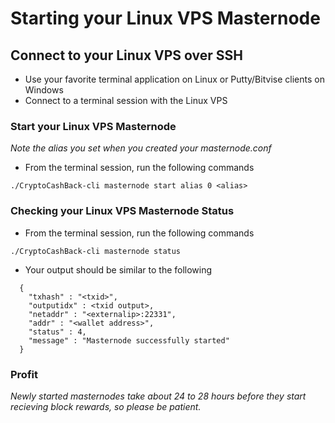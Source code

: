 # Starting your Linux VPS Masternode

## Connect to your Linux VPS over SSH

  * Use your favorite terminal application on Linux or Putty/Bitvise clients on Windows
  * Connect to a terminal session with the Linux VPS
  
### Start your Linux VPS Masternode
*Note the alias you set when you created your masternode.conf*

  * From the terminal session, run the following commands
  ```
  ./CryptoCashBack-cli masternode start alias 0 <alias>
  ```

### Checking your Linux VPS Masternode Status

  * From the terminal session, run the following commands
  ```
  ./CryptoCashBack-cli masternode status
  ```
  * Your output should be similar to the following
```
  {
    "txhash" : "<txid>",
    "outputidx" : <txid output>,
    "netaddr" : "<externalip>:22331",
    "addr" : "<wallet address>",
    "status" : 4,
    "message" : "Masternode successfully started"
  }
```

### Profit
*Newly started masternodes take about 24 to 28 hours before they start recieving block rewards, so please be patient.*


